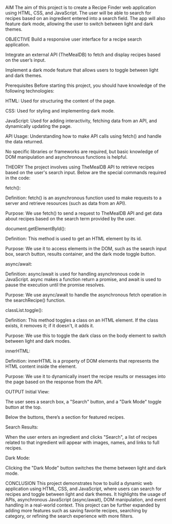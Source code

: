 AIM
The aim of this project is to create a Recipe Finder web application using HTML, CSS, and JavaScript. The user will be able to search for recipes based on an ingredient entered into a search field. The app will also feature dark mode, allowing the user to switch between light and dark themes.

OBJECTIVE
Build a responsive user interface for a recipe search application.

Integrate an external API (TheMealDB) to fetch and display recipes based on the user’s input.

Implement a dark mode feature that allows users to toggle between light and dark themes.

Prerequisites
Before starting this project, you should have knowledge of the following technologies:

HTML: Used for structuring the content of the page.

CSS: Used for styling and implementing dark mode.

JavaScript: Used for adding interactivity, fetching data from an API, and dynamically updating the page.

API Usage: Understanding how to make API calls using fetch() and handle the data returned.

No specific libraries or frameworks are required, but basic knowledge of DOM manipulation and asynchronous functions is helpful.

THEORY
The project involves using TheMealDB API to retrieve recipes based on the user's search input. Below are the special commands required in the code:

fetch():

Definition: fetch() is an asynchronous function used to make requests to a server and retrieve resources (such as data from an API).

Purpose: We use fetch() to send a request to TheMealDB API and get data about recipes based on the search term provided by the user.

document.getElementById():

Definition: This method is used to get an HTML element by its id.

Purpose: We use it to access elements in the DOM, such as the search input box, search button, results container, and the dark mode toggle button.

async/await:

Definition: async/await is used for handling asynchronous code in JavaScript. async makes a function return a promise, and await is used to pause the execution until the promise resolves.

Purpose: We use async/await to handle the asynchronous fetch operation in the searchRecipe() function.

classList.toggle():

Definition: This method toggles a class on an HTML element. If the class exists, it removes it; if it doesn't, it adds it.

Purpose: We use this to toggle the dark class on the body element to switch between light and dark modes.

innerHTML:

Definition: innerHTML is a property of DOM elements that represents the HTML content inside the element.

Purpose: We use it to dynamically insert the recipe results or messages into the page based on the response from the API.

OUTPUT
Initial View:

The user sees a search box, a "Search" button, and a "Dark Mode" toggle button at the top.

Below the buttons, there’s a section for featured recipes.

Search Results:

When the user enters an ingredient and clicks "Search", a list of recipes related to that ingredient will appear with images, names, and links to full recipes.

Dark Mode:

Clicking the "Dark Mode" button switches the theme between light and dark mode.

CONCLUSION
This project demonstrates how to build a dynamic web application using HTML, CSS, and JavaScript, where users can search for recipes and toggle between light and dark themes. It highlights the usage of APIs, asynchronous JavaScript (async/await), DOM manipulation, and event handling in a real-world context. This project can be further expanded by adding more features such as saving favorite recipes, searching by category, or refining the search experience with more filters.











